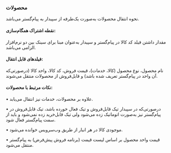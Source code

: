 ### محصولات

نحوه انتقال محصولات به‌صورت یک‌طرفه از سپیدار به پیام‌گستر می‌باشد.

#### نقطه اشتراک همگام‌سازی:

مقدار داشتن فیلد کد کالا در پیام‌گستر و سپیدار به‌عنوان مبنا برای سینک بین دو نرم‌افزار الزامی می‌باشد.

#### فیلدهای قابل انتقال:

 نام محصول، نوع محصول (کالا، خدمات)، قیمت فروش، کد کالا، واحد کالا (درصورتی‌که آن واحد در پیام‌گستر تعریف شده باشد) و قابل‌فروش از محصولات منتقل می‌شوند.

#### نکات مرتبط با محصولات:

•    علاوه بر محصولات، خدمات نیز انتقال می‌یابد.

•     درصورتی‌که در سپیدار تیک قابل‌فروش و تیک فعال خورده باشد، تیک قابل‌فروش در پیام‌گستر نیز به‌صورت اتوماتیک زده می‌شود ولی تیک قابل‌خرید زده نمی‌شود و باید از سمت پیام‌گستر فعال شود.

•    موجودی کالا در هر انبار از طریق وب‌سرویس خوانده می‌شود.

•    قیمت واحد محصول بر اساس لیست قیمت (برنامه فروش پیش‌فرض) به پیام‌گستر منتقل می‌شود.
